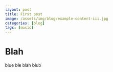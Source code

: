 ```yaml
---
layout: post
title: First post
image: /assets/img/blog/example-content-iii.jpg
categories: [blog]
tags: [music]
---
```


[comment]: < write all the things pls >

# Blah
blue ble blah blub
